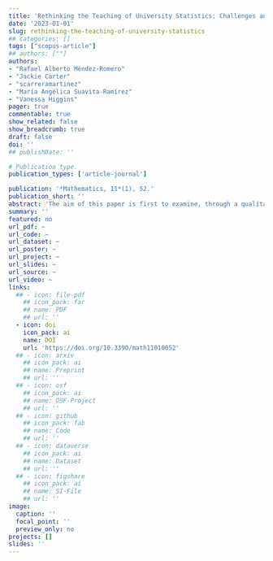 ```yaml
---
title: 'Rethinking the Teaching of University Statistics: Challenges and Opportunities Learned from the Colombia–UK Dialogue'
date: '2023-01-01'
slug: rethinking-the-teaching-of-university-statistics
## categories: []
tags: ["scopus-article"]
## authors: [""]
authors:
- "Rafael Alberto Méndez-Romero"
- "Jackie Carter"
- "scarreramartinez"
- "María Angélica Suavita-Ramírez"
- "Vanessa Higgins"
pager: true
commentable: true
show_related: false
show_breadcrumb: true
draft: false
doi: ''
## publishDate: ''

# Publication type.
publication_types: ['article-journal']

publication: '*Mathematics, 11*(1), 52.'
publication_short: ''
abstract: 'The aim of this paper is first to examine, through a qualitative analysis of statistics syllabi, the current state of statistical education in a sample of universities in Colombia. The focus is on statistics teaching in degrees for economics and business administration students. The results from the qualitative analysis reflect a preponderance of traditional and didactic teaching methods centered on the teacher, not on the student. The second aim is to present findings from a case study that has developed an innovative pedagogical intervention, called a data fellows program, from the University of Manchester, United Kingdom, which evidences opportunities for how statistics can be taught effectively to non-STEM majors. Further, the data fellows model has also been explored in the context of developing statistical and data skills capacities in Latin America. We reflect on how the lessons from the UK case study could open up opportunities for rethinking the teaching of statistics in Colombia through developing data projects and experiential learning to practice statistics in the real world.'
summary: ''
featured: no
url_pdf: ~
url_code: ~
url_dataset: ~
url_poster: ~
url_project: ~
url_slides: ~
url_source: ~
url_video: ~
links:
  ## - icon: file-pdf
    ## icon_pack: far
    ## name: PDF
    ## url: ''
  - icon: doi
    icon_pack: ai
    name: DOI
    url: 'https://doi.org/10.3390/math11010052'
  ## - icon: arxiv
    ## icon_pack: ai
    ## name: Preprint
    ## url: ''
  ## - icon: osf
    ## icon_pack: ai
    ## name: OSF-Project
    ## url: ''
  ## - icon: github
    ## icon_pack: fab
    ## name: Code
    ## url: ''
  ## - icon: dataverse
    ## icon_pack: ai
    ## name: Dataset
    ## url: ''
  ## - icon: figshare
    ## icon_pack: ai
    ## name: SI-File
    ## url: ''
image:
  caption: ''
  focal_point: ''
  preview_only: no
projects: []
slides: ''
---
```

